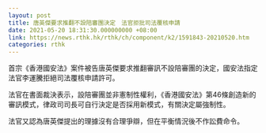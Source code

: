 ```yaml
---
layout: post
title: 唐英傑要求推翻不設陪審團決定　法官拒批司法覆核申請
date: 2021-05-20 18:31:30.000000000 +08:00
link: https://news.rthk.hk/rthk/ch/component/k2/1591843-20210520.htm
categories: rthk
---
```


首宗《香港國安法》案件被告唐英傑要求推翻審訊不設陪審團的決定，國安法指定法官李運騰拒絕司法覆核申請許可。

法官在書面裁決表示，設陪審團並非憲制性權利，《香港國安法》第46條創造新的審訊模式，律政司司長可自行決定是否採用新模式，有關決定屬強制性。

法官又認為唐英傑提出的理據沒有合理爭辯，但在平衡情況後不作訟費命令。
